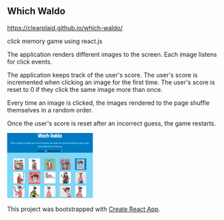 ## Which Waldo
https://clearplaid.github.io/which-waldo/

click memory game using react.js

The application renders different images to the screen. Each image listens for click events.

The application keeps track of the user's score. The user's score is incremented when clicking an image for the first time. The user's score is reset to 0 if they click the same image more than once.

Every time an image is clicked, the images rendered to the page shuffle themselves in a random order.

Once the user's score is reset after an incorrect guess, the game restarts.

<img alt="waldo screenshot" src="https://github.com/clearplaid/which-waldo/blob/master/public/pictures/waldo-screenshot.png" style="width:200px;"/>




This project was bootstrapped with [Create React App](https://github.com/facebook/create-react-app).
